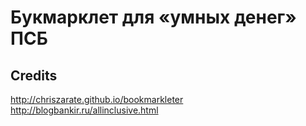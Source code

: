 # Букмарклет для «умных денег» ПСБ

## Credits

http://chriszarate.github.io/bookmarkleter
http://blogbankir.ru/allinclusive.html
